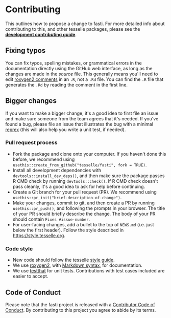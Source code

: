 # Contributing

This outlines how to propose a change to fasti. For more detailed info about contributing to this, and other tesselle packages, please see the [**development contributing guide**](https://www.tesselle.org/contributing.html).

## Fixing typos

You can fix typos, spelling mistakes, or grammatical errors in the documentation directly using the GitHub web interface, as long as the changes are made in the _source_ file. This generally means you'll need to edit [roxygen2 comments](https://roxygen2.r-lib.org/articles/roxygen2.html) in an `.R`, not a `.Rd` file. You can find the `.R` file that generates the `.Rd` by reading the comment in the first line.

## Bigger changes

If you want to make a bigger change, it's a good idea to first file an issue and make sure someone from the team agrees that it's needed. If you've found a bug, please file an issue that illustrates the bug with a minimal [reprex](https://www.tidyverse.org/help/#reprex) (this will also help you write a unit test, if needed).

### Pull request process

* Fork the package and clone onto your computer. If you haven't done this before, we recommend using `usethis::create_from_github("tesselle/fasti", fork = TRUE)`.
* Install all development dependencies with `devtools::install_dev_deps()`, and then make sure the package passes R CMD check by running `devtools::check()`.  If R CMD check doesn't pass cleanly, it's a good idea to ask for help before continuing.
* Create a Git branch for your pull request (PR). We recommend using `usethis::pr_init("brief-description-of-change")`.
* Make your changes, commit to git, and then create a PR by running `usethis::pr_push()`, and following the prompts in your browser. The title of your PR should briefly describe the change. The body of your PR should contain `Fixes #issue-number`.
* For user-facing changes, add a bullet to the top of `NEWS.md` (i.e. just below the first header). Follow the style described in <https://style.tesselle.org>.

### Code style

* New code should follow the tesselle [style guide](https://style.tesselle.org).
* We use [roxygen2](https://cran.r-project.org/package=roxygen2), with [Markdown syntax](https://cran.r-project.org/web/packages/roxygen2/vignettes/rd-formatting.html), for documentation.
* We use [testthat](https://cran.r-project.org/package=testthat) for unit tests. Contributions with test cases included are easier to accept.

## Code of Conduct

Please note that the fasti project is released with a [Contributor Code of Conduct](https://www.tesselle.org/conduct.html). By contributing to this project you agree to abide by its terms.
